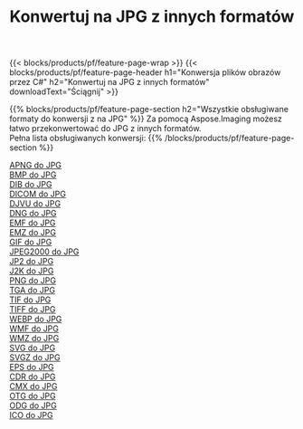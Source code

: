 ﻿---
title: Konwertuj na JPG z innych formatów 
weight: 3920
url: /pl/java/conversion/to/jpg 
lang: pl
langdirlevel: 2
locales: zh-hans,ja,it,ru,de,es,fr,nl,id,lt,pl,pt,vi,tr,ko,zh-hant,ar,hi,th,sv,cs,uk,he
description: Za pomocą Aspose.Imaging możesz łatwo przekonwertować do JPG z innych formatów
---

{{< blocks/products/pf/feature-page-wrap >}}
{{< blocks/products/pf/feature-page-header h1="Konwersja plików obrazów przez C#" h2="Konwertuj na JPG z innych formatów" downloadText="Ściągnij" >}}


{{% blocks/products/pf/feature-page-section  h2="Wszystkie obsługiwane formaty do konwersji z na JPG" %}}
Za pomocą Aspose.Imaging możesz łatwo przekonwertować do JPG z innych formatów.
<br/>
Pełna lista obsługiwanych konwersji:
{{% /blocks/products/pf/feature-page-section %}}
<div class="container-fluid productfamilypage bg-gray">
    <div class="convertypes bg-gray agp-content section">
        <div class="container">
		<div class="row other-converters">
		    <div class='col-md-2 other-converter remove-lp remove-rp'><a href="/imaging/pl/java/conversion/apng-to-jpg" >APNG do JPG</a></div>
<div class='col-md-2 other-converter remove-lp remove-rp'><a href="/imaging/pl/java/conversion/bmp-to-jpg" >BMP do JPG</a></div>
<div class='col-md-2 other-converter remove-lp remove-rp'><a href="/imaging/pl/java/conversion/dib-to-jpg" >DIB do JPG</a></div>
<div class='col-md-2 other-converter remove-lp remove-rp'><a href="/imaging/pl/java/conversion/dicom-to-jpg" >DICOM do JPG</a></div>
<div class='col-md-2 other-converter remove-lp remove-rp'><a href="/imaging/pl/java/conversion/djvu-to-jpg" >DJVU do JPG</a></div>
<div class='col-md-2 other-converter remove-lp remove-rp'><a href="/imaging/pl/java/conversion/dng-to-jpg" >DNG do JPG</a></div>
<div class='col-md-2 other-converter remove-lp remove-rp'><a href="/imaging/pl/java/conversion/emf-to-jpg" >EMF do JPG</a></div>
<div class='col-md-2 other-converter remove-lp remove-rp'><a href="/imaging/pl/java/conversion/emz-to-jpg" >EMZ do JPG</a></div>
<div class='col-md-2 other-converter remove-lp remove-rp'><a href="/imaging/pl/java/conversion/gif-to-jpg" >GIF do JPG</a></div>
<div class='col-md-2 other-converter remove-lp remove-rp'><a href="/imaging/pl/java/conversion/jpeg2000-to-jpg" >JPEG2000 do JPG</a></div>
<div class='col-md-2 other-converter remove-lp remove-rp'><a href="/imaging/pl/java/conversion/jp2-to-jpg" >JP2 do JPG</a></div>
<div class='col-md-2 other-converter remove-lp remove-rp'><a href="/imaging/pl/java/conversion/j2k-to-jpg" >J2K do JPG</a></div>
<div class='col-md-2 other-converter remove-lp remove-rp'><a href="/imaging/pl/java/conversion/png-to-jpg" >PNG do JPG</a></div>
<div class='col-md-2 other-converter remove-lp remove-rp'><a href="/imaging/pl/java/conversion/tga-to-jpg" >TGA do JPG</a></div>
<div class='col-md-2 other-converter remove-lp remove-rp'><a href="/imaging/pl/java/conversion/tif-to-jpg" >TIF do JPG</a></div>
<div class='col-md-2 other-converter remove-lp remove-rp'><a href="/imaging/pl/java/conversion/tiff-to-jpg" >TIFF do JPG</a></div>
<div class='col-md-2 other-converter remove-lp remove-rp'><a href="/imaging/pl/java/conversion/webp-to-jpg" >WEBP do JPG</a></div>
<div class='col-md-2 other-converter remove-lp remove-rp'><a href="/imaging/pl/java/conversion/wmf-to-jpg" >WMF do JPG</a></div>
<div class='col-md-2 other-converter remove-lp remove-rp'><a href="/imaging/pl/java/conversion/wmz-to-jpg" >WMZ do JPG</a></div>
<div class='col-md-2 other-converter remove-lp remove-rp'><a href="/imaging/pl/java/conversion/svg-to-jpg" >SVG do JPG</a></div>
<div class='col-md-2 other-converter remove-lp remove-rp'><a href="/imaging/pl/java/conversion/svgz-to-jpg" >SVGZ do JPG</a></div>
<div class='col-md-2 other-converter remove-lp remove-rp'><a href="/imaging/pl/java/conversion/eps-to-jpg" >EPS do JPG</a></div>
<div class='col-md-2 other-converter remove-lp remove-rp'><a href="/imaging/pl/java/conversion/cdr-to-jpg" >CDR do JPG</a></div>
<div class='col-md-2 other-converter remove-lp remove-rp'><a href="/imaging/pl/java/conversion/cmx-to-jpg" >CMX do JPG</a></div>
<div class='col-md-2 other-converter remove-lp remove-rp'><a href="/imaging/pl/java/conversion/otg-to-jpg" >OTG do JPG</a></div>
<div class='col-md-2 other-converter remove-lp remove-rp'><a href="/imaging/pl/java/conversion/odg-to-jpg" >ODG do JPG</a></div>
<div class='col-md-2 other-converter remove-lp remove-rp'><a href="/imaging/pl/java/conversion/ico-to-jpg" >ICO do JPG</a></div>
                </div>
        </div>
    </div>
</div>
<br/>

